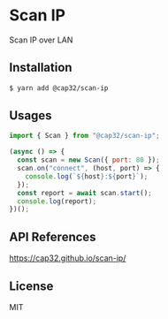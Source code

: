 # Scan IP

Scan IP over LAN

## Installation

```bash
$ yarn add @cap32/scan-ip
```

## Usages

```js
import { Scan } from "@cap32/scan-ip";

(async () => {
  const scan = new Scan({ port: 80 });
  scan.on("connect", (host, port) => {
    console.log(`${host}:${port}`);
  });
  const report = await scan.start();
  console.log(report);
})();
```

## API References

https://cap32.github.io/scan-ip/

## License

MIT
